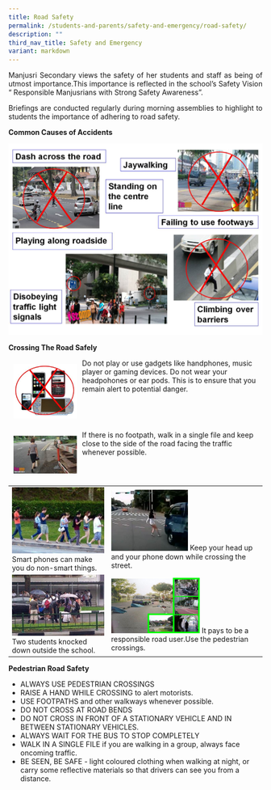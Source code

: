 ```yaml
---
title: Road Safety
permalink: /students-and-parents/safety-and-emergency/road-safety/
description: ""
third_nav_title: Safety and Emergency
variant: markdown
---
```

<p style="text-align: justify;">Manjusri Secondary views the safety of her students and staff as being of utmost importance.This importance is reflected in the school’s Safety Vision “ Responsible Manjusrians with Strong Safety Awareness”.</p>

<p style="text-align: justify;">Briefings are conducted regularly during morning assemblies to highlight to students the importance of adhering to road safety.</p>

**Common Causes of Accidents**

![](/images/Students%20and%20Parents/Safety%20and%20Emergency/Road%20safety/safe1.jpg)

**Crossing The Road Safely**

<img src="/images/Students%20and%20Parents/Safety%20and%20Emergency/Road%20safety/safe1b.jpg" style="width:25%; float:left; padding:10px">Do not play or use gadgets like handphones, music player or gaming devices. Do not wear your headpohones or ear pods. This is to ensure that you remain alert to potential danger. <br clear="left">



<img src="/images/Students%20and%20Parents/Safety%20and%20Emergency/Road%20safety/safe1c.jpg" style="width:25%; float:left; padding:10px">If there is no footpath, walk in a single file and keep close to the side of the road facing the traffic whenever possible.<br clear="left">


|   |   |
|---|---|
|  ![](/images/Students%20and%20Parents/Safety%20and%20Emergency/Road%20safety/safe3a.jpg)  Smart phones can make you do non-smart things.	 | <img src="/images/Students%20and%20Parents/Safety%20and%20Emergency/Road%20safety/safe3b.jpg" style="width:52%"> Keep your head up and your phone down while crossing the street. |
|  ![](/images/Students%20and%20Parents/Safety%20and%20Emergency/Road%20safety/safe4.jpg)  Two students knocked down outside the school.	  | <img src="/images/Students%20and%20Parents/Safety%20and%20Emergency/Road%20safety/safe5.jpg" style="width:60%"> It pays to be a responsible road user.Use the pedestrian crossings. |

**Pedestrian Road Safety**

*   ALWAYS USE PEDESTRIAN CROSSINGS
*   RAISE A HAND WHILE CROSSING to alert motorists.
*   USE FOOTPATHS and other walkways whenever possible.
*   DO NOT CROSS AT ROAD BENDS
*   DO NOT CROSS IN FRONT OF A STATIONARY VEHICLE AND IN BETWEEN STATIONARY VEHICLES.
*   ALWAYS WAIT FOR THE BUS TO STOP COMPLETELY
*   WALK IN A SINGLE FILE if you are walking in a group, always face oncoming traffic.
*   BE SEEN, BE SAFE - light coloured clothing when walking at night, or carry some reflective materials so that drivers can see you from a distance.